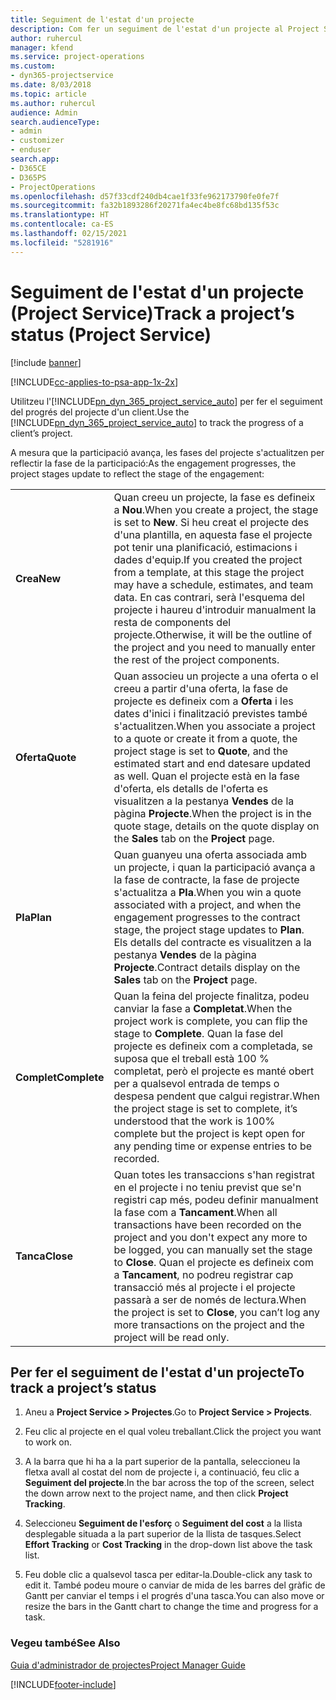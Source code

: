```yaml
---
title: Seguiment de l'estat d'un projecte
description: Com fer un seguiment de l'estat d'un projecte al Project Service
author: ruhercul
manager: kfend
ms.service: project-operations
ms.custom:
- dyn365-projectservice
ms.date: 8/03/2018
ms.topic: article
ms.author: ruhercul
audience: Admin
search.audienceType:
- admin
- customizer
- enduser
search.app:
- D365CE
- D365PS
- ProjectOperations
ms.openlocfilehash: d57f33cdf240db4cae1f33fe962173790fe0fe7f
ms.sourcegitcommit: fa32b1893286f20271fa4ec4be8fc68bd135f53c
ms.translationtype: HT
ms.contentlocale: ca-ES
ms.lasthandoff: 02/15/2021
ms.locfileid: "5281916"
---
```

# <a name="track-a-projects-status-project-service"></a><span data-ttu-id="6e606-103">Seguiment de l'estat d'un projecte (Project Service)</span><span class="sxs-lookup"><span data-stu-id="6e606-103">Track a project’s status (Project Service)</span></span>

[!include [banner](../includes/psa-now-project-operations.md)]

[!INCLUDE[cc-applies-to-psa-app-1x-2x](../includes/cc-applies-to-psa-app-1x-2x.md)]

<span data-ttu-id="6e606-104">Utilitzeu l'[!INCLUDE[pn_dyn_365_project_service_auto](../includes/pn-dyn-365-project-service-auto.md)] per fer el seguiment del progrés del projecte d'un client.</span><span class="sxs-lookup"><span data-stu-id="6e606-104">Use the [!INCLUDE[pn_dyn_365_project_service_auto](../includes/pn-dyn-365-project-service-auto.md)] to track the progress of a client’s project.</span></span>  

<span data-ttu-id="6e606-105">A mesura que la participació avança, les fases del projecte s'actualitzen per reflectir la fase de la participació:</span><span class="sxs-lookup"><span data-stu-id="6e606-105">As the engagement progresses, the project stages update to reflect the stage of the engagement:</span></span>  


|              |                                                                                                                                                                                                                                                                                                  |
|--------------|--------------------------------------------------------------------------------------------------------------------------------------------------------------------------------------------------------------------------------------------------------------------------------------------------|
|   <span data-ttu-id="6e606-106">**Crea**</span><span class="sxs-lookup"><span data-stu-id="6e606-106">**New**</span></span>    | <span data-ttu-id="6e606-107">Quan creeu un projecte, la fase es defineix a **Nou**.</span><span class="sxs-lookup"><span data-stu-id="6e606-107">When you create a project, the stage is set to **New**.</span></span> <span data-ttu-id="6e606-108">Si heu creat el projecte des d'una plantilla, en aquesta fase el projecte pot tenir una planificació, estimacions i dades d'equip.</span><span class="sxs-lookup"><span data-stu-id="6e606-108">If you created the project from a template, at this stage the project may have a schedule, estimates, and team data.</span></span> <span data-ttu-id="6e606-109">En cas contrari, serà l'esquema del projecte i haureu d'introduir manualment la resta de components del projecte.</span><span class="sxs-lookup"><span data-stu-id="6e606-109">Otherwise, it will be the outline of the project and you need to manually enter the rest of the project components.</span></span> |
|  <span data-ttu-id="6e606-110">**Oferta**</span><span class="sxs-lookup"><span data-stu-id="6e606-110">**Quote**</span></span>   |      <span data-ttu-id="6e606-111">Quan associeu un projecte a una oferta o el creeu a partir d'una oferta, la fase de projecte es defineix com a **Oferta** i les dates d'inici i finalització previstes també s'actualitzen.</span><span class="sxs-lookup"><span data-stu-id="6e606-111">When you associate a project to a quote or create it from a quote, the project stage is set to **Quote**, and the estimated start and end datesare updated as well.</span></span> <span data-ttu-id="6e606-112">Quan el projecte està en la fase d'oferta, els detalls de l'oferta es visualitzen a la pestanya **Vendes** de la pàgina **Projecte**.</span><span class="sxs-lookup"><span data-stu-id="6e606-112">When the project is in the quote stage, details on the quote display on the **Sales** tab on the **Project** page.</span></span>      |
|   <span data-ttu-id="6e606-113">**Pla**</span><span class="sxs-lookup"><span data-stu-id="6e606-113">**Plan**</span></span>   |                                     <span data-ttu-id="6e606-114">Quan guanyeu una oferta associada amb un projecte, i quan la participació avança a la fase de contracte, la fase de projecte s'actualitza a **Pla**.</span><span class="sxs-lookup"><span data-stu-id="6e606-114">When you win a quote associated with a project, and when the engagement progresses to the contract stage, the project stage updates to **Plan**.</span></span> <span data-ttu-id="6e606-115">Els detalls del contracte es visualitzen a la pestanya **Vendes** de la pàgina **Projecte**.</span><span class="sxs-lookup"><span data-stu-id="6e606-115">Contract details display on the **Sales** tab on the **Project** page.</span></span>                                      |
| <span data-ttu-id="6e606-116">**Complet**</span><span class="sxs-lookup"><span data-stu-id="6e606-116">**Complete**</span></span> |                    <span data-ttu-id="6e606-117">Quan la feina del projecte finalitza, podeu canviar la fase a **Completat**.</span><span class="sxs-lookup"><span data-stu-id="6e606-117">When the project work is complete, you can flip the stage to **Complete**.</span></span> <span data-ttu-id="6e606-118">Quan la fase del projecte es defineix com a completada, se suposa que el treball està 100 % completat, però el projecte es manté obert per a qualsevol entrada de temps o despesa pendent que calgui registrar.</span><span class="sxs-lookup"><span data-stu-id="6e606-118">When the project stage is set to complete, it’s understood that the work is 100% complete but the project is kept open for any pending time or expense entries to be recorded.</span></span>                     |
|  <span data-ttu-id="6e606-119">**Tanca**</span><span class="sxs-lookup"><span data-stu-id="6e606-119">**Close**</span></span>   |           <span data-ttu-id="6e606-120">Quan totes les transaccions s'han registrat en el projecte i no teniu previst que se'n registri cap més, podeu definir manualment la fase com a **Tancament**.</span><span class="sxs-lookup"><span data-stu-id="6e606-120">When all transactions have been recorded on the project and you don't expect any more to be logged, you can manually set the stage to **Close**.</span></span> <span data-ttu-id="6e606-121">Quan el projecte es defineix com a **Tancament**, no podreu registrar cap transacció més al projecte i el projecte passarà a ser de només de lectura.</span><span class="sxs-lookup"><span data-stu-id="6e606-121">When the project is set to **Close**, you can’t log any more transactions on the project and the project will be read only.</span></span>           |

## <a name="to-track-a-projects-status"></a><span data-ttu-id="6e606-122">Per fer el seguiment de l'estat d'un projecte</span><span class="sxs-lookup"><span data-stu-id="6e606-122">To track a project’s status</span></span>  

1.  <span data-ttu-id="6e606-123">Aneu a **Project Service > Projectes**.</span><span class="sxs-lookup"><span data-stu-id="6e606-123">Go to **Project Service > Projects**.</span></span>  

2.  <span data-ttu-id="6e606-124">Feu clic al projecte en el qual voleu treballant.</span><span class="sxs-lookup"><span data-stu-id="6e606-124">Click the project you want to work on.</span></span>  

3.  <span data-ttu-id="6e606-125">A la barra que hi ha a la part superior de la pantalla, seleccioneu la fletxa avall al costat del nom de projecte i, a continuació, feu clic a **Seguiment del projecte**.</span><span class="sxs-lookup"><span data-stu-id="6e606-125">In the bar across the top of the screen, select the down arrow next to the project name, and then click **Project Tracking**.</span></span>  

4.  <span data-ttu-id="6e606-126">Seleccioneu **Seguiment de l'esforç** o **Seguiment del cost** a la llista desplegable situada a la part superior de la llista de tasques.</span><span class="sxs-lookup"><span data-stu-id="6e606-126">Select **Effort Tracking** or **Cost Tracking** in the drop-down list above the task list.</span></span>  

5.  <span data-ttu-id="6e606-127">Feu doble clic a qualsevol tasca per editar-la.</span><span class="sxs-lookup"><span data-stu-id="6e606-127">Double-click any task to edit it.</span></span> <span data-ttu-id="6e606-128">També podeu moure o canviar de mida de les barres del gràfic de Gantt per canviar el temps i el progrés d'una tasca.</span><span class="sxs-lookup"><span data-stu-id="6e606-128">You can also move or resize the bars in the Gantt chart to change the time and progress for a task.</span></span>  

### <a name="see-also"></a><span data-ttu-id="6e606-129">Vegeu també</span><span class="sxs-lookup"><span data-stu-id="6e606-129">See Also</span></span>  
 [<span data-ttu-id="6e606-130">Guia d'administrador de projectes</span><span class="sxs-lookup"><span data-stu-id="6e606-130">Project Manager Guide</span></span>](../psa/project-manager-guide.md)


[!INCLUDE[footer-include](../includes/footer-banner.md)]